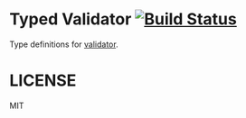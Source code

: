 # Typed Validator [![Build Status][travis-image]][travis-url] 

Type definitions for [validator](https://github.com/chriso/validator.js).

# LICENSE
MIT

[travis-url]: https://travis-ci.org/types/npm-validator/
[travis-image]: http://img.shields.io/travis/types/npm-validator.svg
